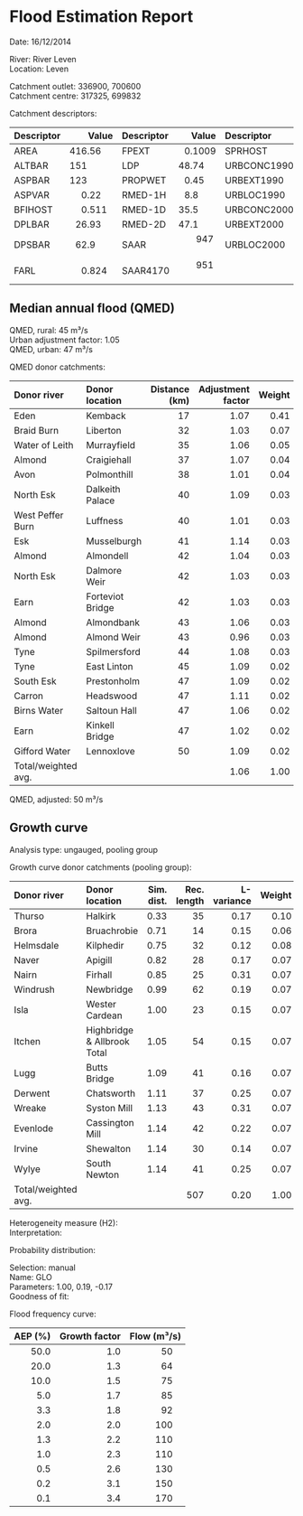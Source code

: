 # Flood Estimation Report

Date: 16/12/2014

River: River Leven  
Location: Leven

Catchment outlet: 336900, 700600  
Catchment centre: 317325, 699832    

Catchment descriptors:

Descriptor   |      Value | Descriptor  |      Value | Descriptor  |      Value 
:------------|-----------:|:------------|-----------:|:------------|----------:
AREA         |   416.56   | FPEXT       |     0.1009 | SPRHOST     |    34.62  
ALTBAR       |   151      | LDP         |    48.74   | URBCONC1990 |     0.754 
ASPBAR       |   123      | PROPWET     |     0.45   | URBEXT1990  |     0.0173
ASPVAR       |     0.22   | RMED-1H     |     8.8    | URBLOC1990  |     0.738 
BFIHOST      |     0.511  | RMED-1D     |    35.5    | URBCONC2000 |     0.830 
DPLBAR       |    26.93   | RMED-2D     |    47.1    | URBEXT2000  |     0.0361
DPSBAR       |    62.9    | SAAR        |   947      | URBLOC2000  |     0.702 
FARL         |     0.824  | SAAR4170    |   951     

## Median annual flood (QMED) 

QMED, rural: 45 m³/s  
Urban adjustment factor: 1.05   
QMED, urban: 47 m³/s

QMED donor catchments:

Donor river         | Donor location                 | Distance (km)| Adjustment factor | Weight
:-------------------|:-------------------------------|-------------:|------------------:|------:
Eden                | Kemback                        |           17 |              1.07 |   0.41
Braid Burn          | Liberton                       |           32 |              1.03 |   0.07
Water of Leith      | Murrayfield                    |           35 |              1.06 |   0.05
Almond              | Craigiehall                    |           37 |              1.07 |   0.04
Avon                | Polmonthill                    |           38 |              1.01 |   0.04
North Esk           | Dalkeith Palace                |           40 |              1.09 |   0.03
West Peffer Burn    | Luffness                       |           40 |              1.01 |   0.03
Esk                 | Musselburgh                    |           41 |              1.14 |   0.03
Almond              | Almondell                      |           42 |              1.04 |   0.03
North Esk           | Dalmore Weir                   |           42 |              1.03 |   0.03
Earn                | Forteviot Bridge               |           42 |              1.03 |   0.03
Almond              | Almondbank                     |           43 |              1.06 |   0.03
Almond              | Almond Weir                    |           43 |              0.96 |   0.03
Tyne                | Spilmersford                   |           44 |              1.08 |   0.03
Tyne                | East Linton                    |           45 |              1.09 |   0.02
South Esk           | Prestonholm                    |           47 |              1.09 |   0.02
Carron              | Headswood                      |           47 |              1.11 |   0.02
Birns Water         | Saltoun Hall                   |           47 |              1.06 |   0.02
Earn                | Kinkell Bridge                 |           47 |              1.02 |   0.02
Gifford Water       | Lennoxlove                     |           50 |              1.09 |   0.02
Total/weighted avg. |                                |              |              1.06 |   1.00

QMED, adjusted: 50 m³/s

## Growth curve

Analysis type: ungauged, pooling group

Growth curve donor catchments (pooling group):

Donor river         | Donor location                 | Sim. dist. | Rec. length | L-variance | Weight | L-skew | Weight
:-------------------|:-------------------------------|-----------:|------------:|-----------:|-------:|-------:|------:
Thurso              | Halkirk                        |       0.33 |          35 |       0.17 |   0.10 |   0.10 |   0.09
Brora               | Bruachrobie                    |       0.71 |          14 |       0.15 |   0.06 |   0.10 |   0.05
Helmsdale           | Kilphedir                      |       0.75 |          32 |       0.12 |   0.08 |   0.12 |   0.07
Naver               | Apigill                        |       0.82 |          28 |       0.17 |   0.07 |   0.13 |   0.07
Nairn               | Firhall                        |       0.85 |          25 |       0.31 |   0.07 |   0.32 |   0.06
Windrush            | Newbridge                      |       0.99 |          62 |       0.19 |   0.07 |   0.24 |   0.08
Isla                | Wester Cardean                 |       1.00 |          23 |       0.15 |   0.07 |   0.08 |   0.06
Itchen              | Highbridge & Allbrook Total    |       1.05 |          54 |       0.15 |   0.07 |   0.14 |   0.08
Lugg                | Butts Bridge                   |       1.09 |          41 |       0.16 |   0.07 |   0.05 |   0.07
Derwent             | Chatsworth                     |       1.11 |          37 |       0.25 |   0.07 |   0.21 |   0.07
Wreake              | Syston Mill                    |       1.13 |          43 |       0.31 |   0.07 |   0.39 |   0.08
Evenlode            | Cassington Mill                |       1.14 |          42 |       0.22 |   0.07 |   0.13 |   0.07
Irvine              | Shewalton                      |       1.14 |          30 |       0.14 |   0.07 |   0.21 |   0.07
Wylye               | South Newton                   |       1.14 |          41 |       0.25 |   0.07 |   0.14 |   0.07
Total/weighted avg. |                                |            |         507 |       0.20 |   1.00 |   0.17 |   1.00

Heterogeneity measure (H2):   
Interpretation:   

Probability distribution:

Selection: manual  
Name: GLO  
Parameters: 1.00, 0.19, -0.17  
Goodness of fit:  

Flood frequency curve:

AEP (%) | Growth factor | Flow (m³/s)
-------:|--------------:|-----------:
   50.0 |           1.0 |        50  
   20.0 |           1.3 |        64  
   10.0 |           1.5 |        75  
    5.0 |           1.7 |        85  
    3.3 |           1.8 |        92  
    2.0 |           2.0 |       100  
    1.3 |           2.2 |       110  
    1.0 |           2.3 |       110  
    0.5 |           2.6 |       130  
    0.2 |           3.1 |       150  
    0.1 |           3.4 |       170  
